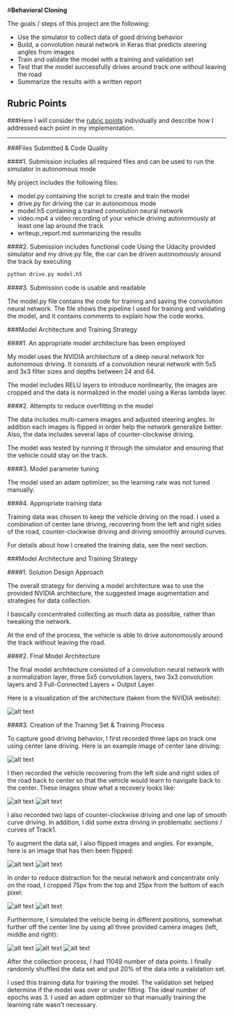 #**Behavioral Cloning** 


The goals / steps of this project are the following:

* Use the simulator to collect data of good driving behavior
* Build, a convolution neural network in Keras that predicts steering angles from images
* Train and validate the model with a training and validation set
* Test that the model successfully drives around track one without leaving the road
* Summarize the results with a written report


[//]: # (Image References)

[image1]: ./examples/nvidia-architecture.png "Model Visualization"
[image2]: ./examples/center.png "Center"
[image3]: ./examples/recovery_left.png "Recovery Image Left"
[image4]: ./examples/recovery_right.png "Recovery Image Right"
[image5]: ./examples/uncropped.jpg "Uncropped"
[image6]: ./examples/cropped.jpg "Cropped"
[image7]: ./examples/unflipped.jpg "Unflipped"
[image8]: ./examples/flipped.jpg "Flipped"
[image9]: ./examples/left.jpg "Left"
[image10]: ./examples/middle.jpg "Middle"
[image11]: ./examples/right.jpg "Right"

## Rubric Points
###Here I will consider the [rubric points](https://review.udacity.com/#!/rubrics/432/view) individually and describe how I addressed each point in my implementation.  

---
###Files Submitted & Code Quality

####1. Submission includes all required files and can be used to run the simulator in autonomous mode

My project includes the following files:

* model.py containing the script to create and train the model
* drive.py for driving the car in autonomous mode
* model.h5 containing a trained convolution neural network 
* video.mp4 a video recording of your vehicle driving autonomously at least one lap around the track
* writeup_report.md summarizing the results

####2. Submission includes functional code
Using the Udacity provided simulator and my drive.py file, the car can be driven autonomously around the track by executing
 
```sh
python drive.py model.h5
```

####3. Submission code is usable and readable

The model.py file contains the code for training and saving the convolution neural network. The file shows the pipeline I used for training and validating the model, and it contains comments to explain how the code works.

###Model Architecture and Training Strategy

####1. An appropriate model architecture has been employed

My model uses the NVIDIA architecture of a deep neural network for autonomous driving. It consists of a convolution neural network with 5x5 and 3x3 filter sizes and depths between 24 and 64. 

The model includes RELU layers to introduce nonlinearity, the images are cropped and the data is normalized in the model using a Keras lambda layer. 

####2. Attempts to reduce overfitting in the model

The data includes multi-camera images and adjusted steering angles. In addition each images is flipped in order help the network generalize better. Also, the data includes several laps of counter-clockwise driving.

The model was tested by running it through the simulator and ensuring that the vehicle could stay on the track.

####3. Model parameter tuning

The model used an adam optimizer, so the learning rate was not tuned manually.

####4. Appropriate training data

Training data was chosen to keep the vehicle driving on the road. I used a combination of center lane driving, recovering from the left and right sides of the road, counter-clockwise driving and driving smoothly arround curves.

For details about how I created the training data, see the next section. 

###Model Architecture and Training Strategy

####1. Solution Design Approach

The overall strategy for deriving a model architecture was to use the provided NVIDIA architecture, the suggested image augmentation and strategies for data collection.

I basically concentrated collecting as much data as possible, rather than tweaking the network.

At the end of the process, the vehicle is able to drive autonomously around the track without leaving the road.

####2. Final Model Architecture

The final model architecture consisted of a convolution neural network with a normalization layer, three 5x5 convolution layers, two 3x3 convolution layers and 3 Full-Connected Layers + Output Layer.

Here is a visualization of the architecture (taken from the NVIDIA website):

![alt text][image1]

####3. Creation of the Training Set & Training Process

To capture good driving behavior, I first recorded three laps on track one using center lane driving. Here is an example image of center lane driving:

![alt text][image2]

I then recorded the vehicle recovering from the left side and right sides of the road back to center so that the vehicle would learn to navigate back to the center. These images show what a recovery looks like:

![alt text][image3]
![alt text][image4]

I also recorded two laps of counter-clockwise driving and one lap of smooth curve driving. In addition, I did some extra driving in problematic sections / curves of Track1.


To augment the data sat, I also flipped images and angles. For example, here is an image that has then been flipped:

![alt text][image7]
![alt text][image8]

In order to reduce distraction for the neural network and concentrate only on the road, I cropped 75px from the top and 25px from the bottom of each pixel:

![alt text][image5]
![alt text][image6]

Furthermore, I simulated the vehicle being in different positions, somewhat further off the center line by using all three provided camera images (left, middle and right):

![alt text][image9]
![alt text][image10]
![alt text][image11]

After the collection process, I had 11049 number of data points. I finally randomly shuffled the data set and put 20% of the data into a validation set. 

I used this training data for training the model. The validation set helped determine if the model was over or under fitting. The ideal number of epochs was 3. I used an adam optimizer so that manually training the learning rate wasn't necessary.


